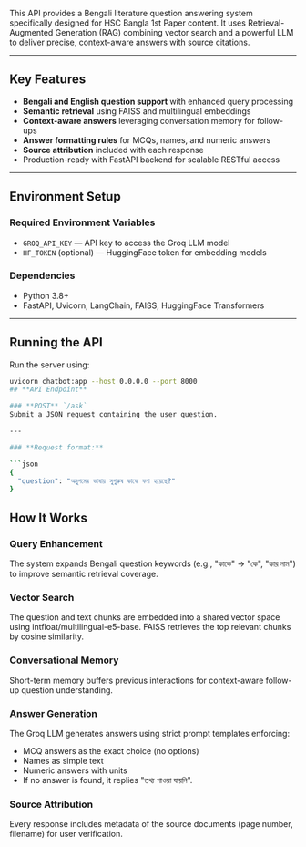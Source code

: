 This API provides a Bengali literature question answering system specifically designed for HSC Bangla 1st Paper content. It uses Retrieval-Augmented Generation (RAG) combining vector search and a powerful LLM to deliver precise, context-aware answers with source citations.

---

## **Key Features**  
- **Bengali and English question support** with enhanced query processing  
- **Semantic retrieval** using FAISS and multilingual embeddings  
- **Context-aware answers** leveraging conversation memory for follow-ups  
- **Answer formatting rules** for MCQs, names, and numeric answers  
- **Source attribution** included with each response  
- Production-ready with FastAPI backend for scalable RESTful access

---

## **Environment Setup**

### **Required Environment Variables**  
- `GROQ_API_KEY` — API key to access the Groq LLM model  
- `HF_TOKEN` (optional) — HuggingFace token for embedding models  

### **Dependencies**  
- Python 3.8+  
- FastAPI, Uvicorn, LangChain, FAISS, HuggingFace Transformers

---

## **Running the API**

Run the server using:

```bash
uvicorn chatbot:app --host 0.0.0.0 --port 8000
## **API Endpoint**

### **POST** `/ask`  
Submit a JSON request containing the user question.

---

### **Request format:**

```json
{
  "question": "অনুপমের ভাষায় সুপুরুষ কাকে বলা হয়েছে?"
}
```

## How It Works
### Query Enhancement
The system expands Bengali question keywords (e.g., "কাকে" → "কে", "কার নাম") to improve semantic retrieval coverage.

### Vector Search
The question and text chunks are embedded into a shared vector space using intfloat/multilingual-e5-base. FAISS retrieves the top relevant chunks by cosine similarity.

### Conversational Memory
Short-term memory buffers previous interactions for context-aware follow-up question understanding.

### Answer Generation
The Groq LLM generates answers using strict prompt templates enforcing:

- MCQ answers as the exact choice (no options)
- Names as simple text
- Numeric answers with units
- If no answer is found, it replies "তথ্য পাওয়া যায়নি".

### Source Attribution
Every response includes metadata of the source documents (page number, filename) for user verification.

